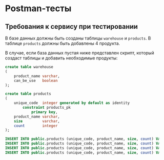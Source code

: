 # Postman-тесты

## Требования к сервису при тестировании
В базе данных должны быть созданы таблицы `warehouse` и `products`.
В таблице `products` должны быть добавлены 4 продукта.

В случае, если база данных пустая ниже представлен скрипт, который создаст таблицы и добавить необходимые продукты:
```sql
create table warehouse
(
    product_name varchar,
    can_be_use   boolean
);

create table products
(
    unique_code  integer generated by default as identity
        constraint products_pk
            primary key,
    product_name varchar,
    size         varchar,
    count        integer
);

INSERT INTO public.products (unique_code, product_name, size, count) VALUES (1, 'milk', '0.2m', 15);
INSERT INTO public.products (unique_code, product_name, size, count) VALUES (2, 'tables', '1.5m', 20);
INSERT INTO public.products (unique_code, product_name, size, count) VALUES (3, 'doors', '1.8m', 18);
INSERT INTO public.products (unique_code, product_name, size, count) VALUES (4, 'microphones', '0.15m', 4);
```

